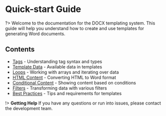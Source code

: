 # Quick-start Guide

?> Welcome to the documentation for the DOCX templating system. This guide will help you understand how to create and use templates for generating Word documents.

## Contents

- [Tags](tags) - Understanding tag syntax and types
- [Template Data](template-data) - Available data in templates
- [Loops](loops) - Working with arrays and iterating over data
- [HTML Content](html-content) - Converting HTML to Word format
- [Conditional Content](conditional-content) - Showing content based on conditions
- [Filters](filters) - Transforming data with various filters
- [Best Practices](best-practices) - Tips and requirements for templates

!> **Getting Help** If you have any questions or run into issues, please contact the development team.

